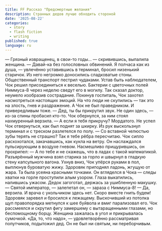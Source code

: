 ```yaml
---
title: FF Рассказ "Предсмертные желания"
description: Странных дедов лучше обходить стороной 
date: '2025-08-22'
categories:
  - story
  - flash fiction
  - writing
published: true
language: ru
---
```

— Грязный извращенец, в свои-то годы… — скривившись, выпалила женщина.
— Давай-ка без голословных обвинений. Я полчаса как из душа, — увлечённо уставившись в терминал, бросил низенький старичок. Из него негромко доносились сладковатые стоны.
Общественный транспорт пестрил чудаками. Устав быть наблюдателем, Чок решил присоединиться к веселью. Бактерии с цветочных полей Ниммуса-8 через неделю сведут его в могилу. Так сказал доктор, неумело изобразив сострадание.
Покинув госпиталь, Чок захотел насмотреться настоящих эмоций. На что люди не скупились — так это на злость, гнев и раздражение. А Чок не был праведником. И привередливым тоже.
— Дед, ты бы прикрутил звук. Не один здесь, — из-за спины пробасил кто-то. Чок обернулся, за ним стоял нахмуренный верзила.
— А если я тебя прикручу? Мордатого.
Не успел Чок отвернуться, как был поднят за шкирку. Из рук выскользнул терминал и с треском разлетелся по полу.
— Со вставной челюстью зубы терять не страшно? Так я тебе рёбра пересчитаю.
Чок сипло расхохотался, закачавшись, как кукла на ветру. Он наслаждался пульсирующим в воздухе гневом. Насмешливо прищурившись, он прохрипел:
— А по тебе и не скажешь, что в ладах с такой математикой.
Разъярённый мужчина взял старика за горло и швырнул в гладкую стену капсульного вагона. Ухнув вниз, Чок упёрся руками в пол, выплюнув буроватую жижу. Здоровяк приподнял ладонь, жгущую от жара. Та была усеяна красными точками. Он вгляделся в Чока — следы хватки на горле проступили алым узором. Глаза выкатились, налившись ужасом. Дедок загоготал, держась за ушибленную макушку.
— Святой император, — залепетал он, — зараза с Ниммуса-8!
— Да, верзила. И врача с укольчиком здесь нет. Скоро вместе гнить будем!
Здоровяк заревел и бросился к лежащему. Выскочивший из потолка щуп правопорядка метнулся к шее буйвола и вмиг парализовал его. Чок рассмеялся и скрутил фигу замершему с вытаращенными глазами, но беспомощному борцу. Женщина зажалась в угол и прикрывалась сумочкой. «Да, то, что надо», — удовлетворённо рассматривая попутчиков, подытожил дед. Он не был ни святым, ни переборчивым.